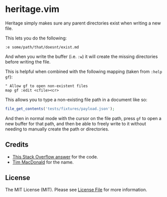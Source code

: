 # heritage.vim

Heritage simply makes sure any parent directories exist when writing a new file.

This lets you do the following:

```vim
:e some/path/that/doesnt/exist.md
```

And when you write the buffer (i.e. `:w`) it will create the missing directories before writing the file.

This is helpful when combined with the following mapping (taken from `:help gf`):

```vim
" Allow gf to open non-existent files
map gf :edit <cfile><cr>
```

This allows you to type a non-existing file path in a document like so:

```php
file_get_contents('tests/fixtures/payload.json');
```

And then in normal mode with the cursor on the file path, press `gf` to open a new buffer for that path, and then be able to freely write to it without needing to manually create the path or directories.

## Credits

* [This Stack Overflow answer](https://stackoverflow.com/a/4294176) for the code.
* [Tim MacDonald](https://twitter.com/timacdonald87) for the name.

## License

The MIT License (MIT). Please see [License File](LICENSE) for more information.
